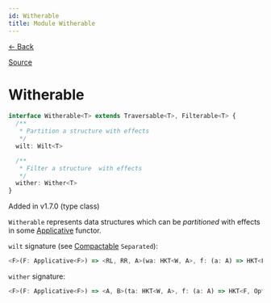 ```yaml
---
id: Witherable
title: Module Witherable
---
```


[← Back](.)

[Source](https://github.com/gcanti/fp-ts/blob/master/src/Witherable.ts)

# Witherable

```ts
interface Witherable<T> extends Traversable<T>, Filterable<T> {
  /**
   * Partition a structure with effects
   */
  wilt: Wilt<T>

  /**
   * Filter a structure  with effects
   */
  wither: Wither<T>
}
```

Added in v1.7.0 (type class)

`Witherable` represents data structures which can be _partitioned_ with effects in some [Applicative](./Applicative.md) functor.

`wilt` signature (see [Compactable](./Compactable.md) `Separated`):

```ts
<F>(F: Applicative<F>) => <RL, RR, A>(wa: HKT<W, A>, f: (a: A) => HKT<F, Either<RL, RR>>) => HKT<F, Separated<HKT<W, RL>, HKT<W, RR>>>
```

`wither` signature:

```ts
<F>(F: Applicative<F>) => <A, B>(ta: HKT<W, A>, f: (a: A) => HKT<F, Option<B>>) => HKT<F, HKT<W, B>>
```

